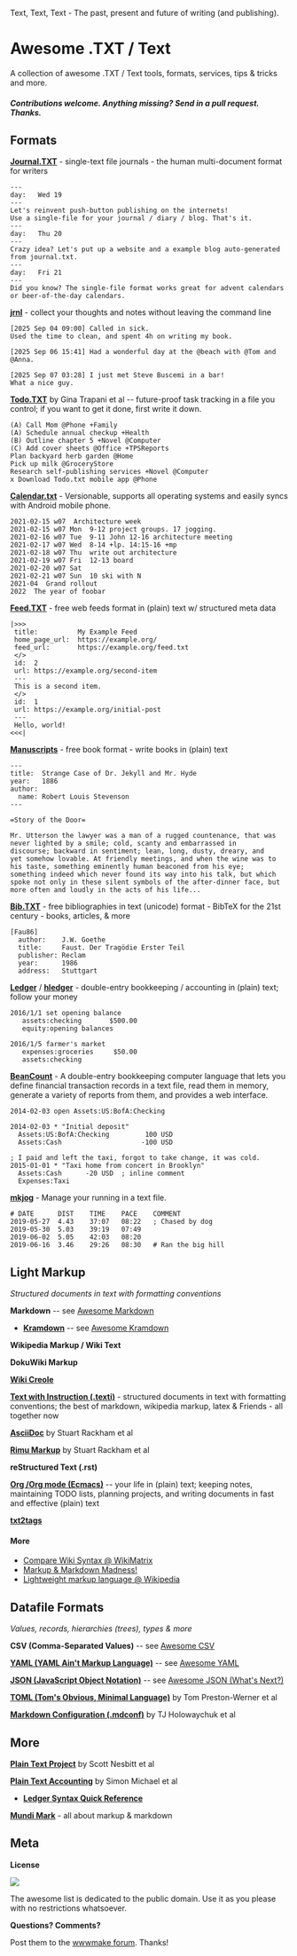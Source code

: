 Text, Text, Text - The past, present and future of writing (and publishing). 


# Awesome .TXT / Text

A collection of awesome .TXT / Text  tools, formats, services, tips & tricks and more.

#### _Contributions welcome. Anything missing? Send in a pull request. Thanks._


## Formats

[**Journal.TXT**](https://journaltxt.github.io) - single-text file journals - the human multi-document format for writers

```
--- 
day:   Wed 19
---
Let's reinvent push-button publishing on the internets! 
Use a single-file for your journal / diary / blog. That's it.
---
day:   Thu 20
---
Crazy idea? Let's put up a website and a example blog auto-generated from journal.txt.
---
day:   Fri 21
---
Did you know? The single-file format works great for advent calendars 
or beer-of-the-day calendars.
```

[**jrnl**](https://jrnl.sh) - collect your thoughts and notes without leaving the command line

```
[2025 Sep 04 09:00] Called in sick.
Used the time to clean, and spent 4h on writing my book.

[2025 Sep 06 15:41] Had a wonderful day at the @beach with @Tom and @Anna.

[2025 Sep 07 03:28] I just met Steve Buscemi in a bar!
What a nice guy.
```

[**Todo.TXT**](http://todotxt.org) by Gina Trapani et al -- future-proof task tracking in a file you control; if you want to get it done, first write it down.

```
(A) Call Mom @Phone +Family
(A) Schedule annual checkup +Health
(B) Outline chapter 5 +Novel @Computer
(C) Add cover sheets @Office +TPSReports
Plan backyard herb garden @Home
Pick up milk @GroceryStore
Research self-publishing services +Novel @Computer
x Download Todo.txt mobile app @Phone
```

[**Calendar.txt**](https://terokarvinen.com/2021/calendar-txt/) - Versionable, supports all operating systems and easily syncs with Android mobile phone.

```
2021-02-15 w07  Architecture week
2021-02-15 w07 Mon  9-12 project groups. 17 jogging. 
2021-02-16 w07 Tue  9-11 John 12-16 architecture meeting
2021-02-17 w07 Wed  8-14 +lp. 14:15-16 +mp
2021-02-18 w07 Thu  write out architecture
2021-02-19 w07 Fri  12-13 board
2021-02-20 w07 Sat  
2021-02-21 w07 Sun  10 ski with N
2021-04  Grand rollout
2022  The year of foobar
```

[**Feed.TXT**](https://feedtxt.github.io) - free web feeds format in (plain) text w/ structured meta data

```
|>>>
 title:          My Example Feed
 home_page_url:  https://example.org/
 feed_url:       https://example.org/feed.txt
 </>
 id:  2
 url: https://example.org/second-item
 ---
 This is a second item.
 </>
 id:  1
 url: https://example.org/initial-post
 ---
 Hello, world!
<<<| 
```

[**Manuscripts**](http://manuscripts.github.io) - free book format - write books in (plain) text 

```
---
title:  Strange Case of Dr. Jekyll and Mr. Hyde
year:   1886
author:
  name: Robert Louis Stevenson
---

=Story of the Door=

Mr. Utterson the lawyer was a man of a rugged countenance, that was
never lighted by a smile; cold, scanty and embarrassed in
discourse; backward in sentiment; lean, long, dusty, dreary, and
yet somehow lovable. At friendly meetings, and when the wine was to
his taste, something eminently human beaconed from his eye;
something indeed which never found its way into his talk, but which
spoke not only in these silent symbols of the after-dinner face, but
more often and loudly in the acts of his life...
```

[**Bib.TXT**](http://bibtxt.github.io) - free bibliographies in text (unicode) format - BibTeX for the 21st century - books, articles, & more

```
[Fau86]
  author:    J.W. Goethe
  title:     Faust. Der Tragödie Erster Teil
  publisher: Reclam
  year:      1986
  address:   Stuttgart
```

[**Ledger**](http://plaintextaccounting.org/quickref) / [**hledger**](https://hledger.org) - double-entry bookkeeping / accounting in (plain) text; follow your money

```
2016/1/1 set opening balance
   assets:checking       $500.00
   equity:opening balances

2016/1/5 farmer's market
   expenses:groceries     $50.00
   assets:checking
```

[**BeanCount**](https://beancount.github.io) - A double-entry bookkeeping computer language that lets you define financial transaction records in a text file, read them in memory, generate a variety of reports from them, and provides a web interface. 

```
2014-02-03 open Assets:US:BofA:Checking

2014-02-03 * "Initial deposit"
  Assets:US:BofA:Checking         100 USD
  Assets:Cash                    -100 USD

; I paid and left the taxi, forgot to take change, it was cold.
2015-01-01 * "Taxi home from concert in Brooklyn"
  Assets:Cash      -20 USD  ; inline comment
  Expenses:Taxi
```

[**mkjog**](https://gitea.gf4.pw/ki9/mkjog) - Manage your running in a text file. 

```
# DATE    	DIST	TIME 	PACE	COMMENT
2019-05-27	4.43	37:07	08:22	; Chased by dog
2019-05-30	5.03	39:19	07:49
2019-06-02	5.05	42:03	08:20
2019-06-16	3.46	29:26	08:30	# Ran the big hill
```


## Light Markup

_Structured documents in text with formatting conventions_


**Markdown** -- see [Awesome Markdown](https://github.com/mundimark/awesome-markdown)

- [**Kramdown**](https://kramdown.gettalong.org) -- see [Awesome Kramdown](https://github.com/viennahtml/awesome-kramdown)

**Wikipedia Markup / Wiki Text**

**DokuWiki Markup**

[**Wiki Creole**](http://www.wikicreole.org)  

[**Text with Instruction (.texti)**](https://texti.github.io) - structured documents in text with formatting conventions; the best of markdown, wikipedia markup, latex & Friends - all together now

[**AsciiDoc**](http://www.methods.co.nz/asciidoc) by Stuart Rackham et al

[**Rimu Markup**](http://rimumarkup.org) by Stuart Rackham et al

**reStructured Text (.rst)**

**[Org /Org mode (Ecmacs)](http://orgmode.org)** -- your life in (plain) text; keeping notes, maintaining TODO lists, planning projects, and writing documents in fast and effective (plain) text

**[txt2tags](http://txt2tags.org)**



#### More

- [Compare Wiki Syntax @ WikiMatrix](http://www.wikimatrix.org/syntax.php)
- [Markup & Markdown Madness!](https://markupmadness.github.io)
- [Lightweight markup language @ Wikipedia](https://en.wikipedia.org/wiki/Lightweight_markup_language)



## Datafile Formats

_Values, records, hierarchies (trees), types & more_


**CSV (Comma-Separated Values)** -- see [Awesome CSV](https://github.com/csvalues/awesome-csv)

[**YAML (YAML Ain't Markup Language)**](http://yaml.org) -- see [Awesome YAML](https://github.com/datatxt/awseome-yaml)

[**JSON (JavaScript Object Notation)**](http://json.org) -- see [Awesome JSON (What's Next?)](https://github.com/jsonii/awesome-json-next)

[**TOML (Tom's Obvious, Minimal Language)**](https://github.com/toml-lang/toml) by Tom Preston-Werner et al

[**Markdown Configuration (.mdconf)**](https://github.com/tj/mdconf) by TJ Holowaychuk et al



## More

[**Plain Text Project**](https://plaintextproject.online) by Scott Nesbitt et al

[**Plain Text Accounting**](http://plaintextaccounting.org) by Simon Michael et al

- [**Ledger Syntax Quick Reference**](http://plaintextaccounting.org/quickref)


[**Mundi Mark**](https://mundimark.github.io) - all about markup & markdown



## Meta

**License**

![](https://publicdomainworks.github.io/buttons/zero88x31.png)

The awesome list is dedicated to the public domain. Use it as you please with no restrictions whatsoever.

**Questions? Comments?**

Post them to the [wwwmake forum](http://groups.google.com/group/wwwmake). Thanks!
